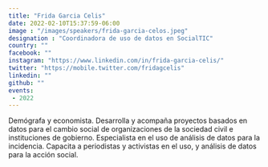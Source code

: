 ```yaml
---
title: "Frida Garcia Celis"
date: 2022-02-10T15:37:59-06:00
image : "/images/speakers/frida-garcia-celos.jpeg"
designation : "Coordinadora de uso de datos en SocialTIC"
country: ""
facebook: ""
instagram: "https://www.linkedin.com/in/frida-garcia-celis/"
twitter: "https://mobile.twitter.com/fridagcelis"
linkedin: ""
github: ""
events:
 - 2022
---
```


Demógrafa y economista. Desarrolla y acompaña proyectos basados en datos para el cambio social de organizaciones de la sociedad civil e instituciones de gobierno. Especialista en el uso de análisis de datos para la incidencia. Capacita a periodistas y activistas en el uso, y análisis de datos para la acción social.
